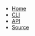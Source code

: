 * [Home](@root/)
* [CLI](@root/cli//)
* [API](@root/api//)
* [Source](https://github.com/dmulholland/janus)
